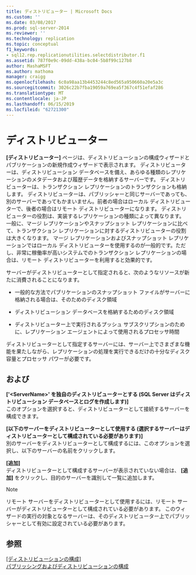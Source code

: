 ```yaml
---
title: ディストリビューター | Microsoft Docs
ms.custom: ''
ms.date: 03/08/2017
ms.prod: sql-server-2014
ms.reviewer: ''
ms.technology: replication
ms.topic: conceptual
f1_keywords:
- sql12.rep.replicationutilities.selectdistributor.f1
ms.assetid: 787f0e9c-09dd-438a-bc04-5b8f99c127b8
author: MashaMSFT
ms.author: mathoma
manager: craigg
ms.openlocfilehash: 6c0a98aa13b4453244c8ed565a950660a20e5a3c
ms.sourcegitcommit: 3026c22b7fba19059a769ea5f367c4f51efaf286
ms.translationtype: MT
ms.contentlocale: ja-JP
ms.lasthandoff: 06/15/2019
ms.locfileid: "62721300"
---
```

# <a name="distributor"></a>ディストリビューター
  **[ディストリビューター]** ページは、ディストリビューションの構成ウィザードとパブリケーションの新規作成ウィザードで表示されます。 ディストリビューターは、ディストリビューション データベースを備え、あらゆる種類のレプリケーションのメタデータおよび履歴データを格納するサーバーです。 ディストリビューターは、トランザクション レプリケーションのトランザクションも格納します。 ディストリビューターは、パブリッシャーと同じサーバーであっても、別のサーバーであってもかまいません。前者の場合はローカル ディストリビューターで、後者の場合はリモート ディストリビューターになります。 ディストリビューターの役割は、実装するレプリケーションの種類によって異なります。 一般に、マージ レプリケーションやスナップショット レプリケーションに比べて、トランザクション レプリケーションに対するディストリビューターの役割は大きくなります。 マージ レプリケーションおよびスナップショット レプリケーションではローカル ディストリビューターを使用するのが一般的です。ただし、非常に稼働率が高いシステムでのトランザクション レプリケーションの場合は、リモート ディストリビューターを利用すると効果的です。  
  
 サーバーがディストリビューターとして指定されると、次のようなリソースが新たに消費されることになります。  
  
-   一般的な方法でパブリケーションのスナップショット ファイルがサーバーに格納される場合は、そのためのディスク領域  
  
-   ディストリビューション データベースを格納するためのディスク領域  
  
-   ディストリビューター上で実行されるプッシュ サブスクリプションのために、レプリケーション エージェントによって使用されるプロセッサ時間  
  
 ディストリビューターとして指定するサーバーには、サーバー上でさまざまな機能を果たしながら、レプリケーションの処理を実行できるだけの十分なディスク容量とプロセッサ パワーが必要です。  
  
## <a name="options"></a>および  
 **['\<ServerName>' を独自のディストリビューターとする (SQL Server はディストリビューション データベースとログを作成します)]**  
 このオプションを選択すると、ディストリビューターとして接続するサーバーを構成できます。  
  
 **[以下のサーバーをディストリビューターとして使用する (選択するサーバーはディストリビューターとして構成されている必要があります)]**  
 別のサーバーをディストリビューターとして構成するには、このオプションを選択し、以下のサーバーの名前をクリックします。  
  
 **[追加]**  
 ディストリビューターとして構成するサーバーが表示されていない場合は、 **[追加]** をクリックし、目的のサーバーを識別して一覧に追加します。  
  
> [!NOTE]  
>  リモート サーバーをディストリビューターとして使用するには、リモート サーバーがディストリビューターとして構成されている必要があります。 このウィザードの実行の対象となるサーバーは、そのディストリビューター上でパブリッシャーとして有効に設定されている必要があります。  
  
## <a name="see-also"></a>参照  
 [[ディストリビューションの構成]](configure-distribution.md)   
 [パブリッシングおよびディストリビューションの構成](configure-publishing-and-distribution.md)  
  
  
